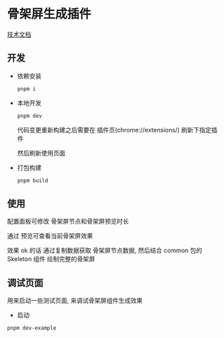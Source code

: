 # 骨架屏生成插件

[技术文档](http://wiki.tuzhanai.com/pages/viewpage.action?pageId=579287285)

## 开发

- 依赖安装

  ```sh
  pnpm i
  ```

- 本地开发

  ```sh
  pnpm dev
  ```

  代码变更重新构建之后需要在 插件页(chrome://extensions/) 刷新下指定插件

  然后刷新使用页面

- 打包构建

  ```sh
  pnpm build
  ```

## 使用

配置面板可修改 骨架屏节点和骨架屏预览时长

通过 预览可查看当前骨架屏效果

效果 ok 的话 通过复制数据获取 骨架屏节点数据, 然后结合 common 包的 Skeleton 组件 绘制完整的骨架屏

## 调试页面

用来启动一些测试页面, 来调试骨架屏组件生成效果

- 启动

```sh
pnpm dev-example
```
